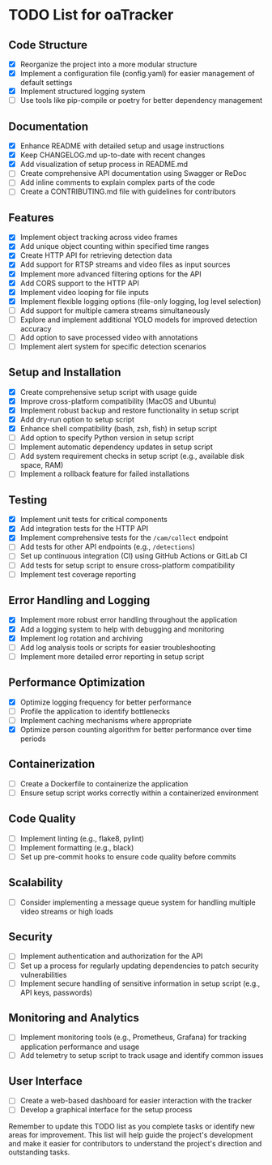 # TODO List for oaTracker

## Code Structure

- [x] Reorganize the project into a more modular structure
- [x] Implement a configuration file (config.yaml) for easier management of default settings
- [x] Implement structured logging system
- [ ] Use tools like pip-compile or poetry for better dependency management

## Documentation

- [x] Enhance README with detailed setup and usage instructions
- [x] Keep CHANGELOG.md up-to-date with recent changes
- [x] Add visualization of setup process in README.md
- [ ] Create comprehensive API documentation using Swagger or ReDoc
- [ ] Add inline comments to explain complex parts of the code
- [ ] Create a CONTRIBUTING.md file with guidelines for contributors

## Features

- [x] Implement object tracking across video frames
- [x] Add unique object counting within specified time ranges
- [x] Create HTTP API for retrieving detection data
- [x] Add support for RTSP streams and video files as input sources
- [x] Implement more advanced filtering options for the API
- [x] Add CORS support to the HTTP API
- [x] Implement video looping for file inputs
- [x] Implement flexible logging options (file-only logging, log level selection)
- [ ] Add support for multiple camera streams simultaneously
- [ ] Explore and implement additional YOLO models for improved detection accuracy
- [ ] Add option to save processed video with annotations
- [ ] Implement alert system for specific detection scenarios

## Setup and Installation

- [x] Create comprehensive setup script with usage guide
- [x] Improve cross-platform compatibility (MacOS and Ubuntu)
- [x] Implement robust backup and restore functionality in setup script
- [x] Add dry-run option to setup script
- [x] Enhance shell compatibility (bash, zsh, fish) in setup script
- [ ] Add option to specify Python version in setup script
- [ ] Implement automatic dependency updates in setup script
- [ ] Add system requirement checks in setup script (e.g., available disk space, RAM)
- [ ] Implement a rollback feature for failed installations

## Testing

- [x] Implement unit tests for critical components
- [x] Add integration tests for the HTTP API
- [x] Implement comprehensive tests for the `/cam/collect` endpoint
- [ ] Add tests for other API endpoints (e.g., `/detections`)
- [ ] Set up continuous integration (CI) using GitHub Actions or GitLab CI
- [ ] Add tests for setup script to ensure cross-platform compatibility
- [ ] Implement test coverage reporting

## Error Handling and Logging

- [x] Implement more robust error handling throughout the application
- [x] Add a logging system to help with debugging and monitoring
- [x] Implement log rotation and archiving
- [ ] Add log analysis tools or scripts for easier troubleshooting
- [ ] Implement more detailed error reporting in setup script

## Performance Optimization

- [x] Optimize logging frequency for better performance
- [ ] Profile the application to identify bottlenecks
- [ ] Implement caching mechanisms where appropriate
- [x] Optimize person counting algorithm for better performance over time periods

## Containerization

- [ ] Create a Dockerfile to containerize the application
- [ ] Ensure setup script works correctly within a containerized environment

## Code Quality

- [ ] Implement linting (e.g., flake8, pylint)
- [ ] Implement formatting (e.g., black)
- [ ] Set up pre-commit hooks to ensure code quality before commits

## Scalability

- [ ] Consider implementing a message queue system for handling multiple video streams or high loads

## Security

- [ ] Implement authentication and authorization for the API
- [ ] Set up a process for regularly updating dependencies to patch security vulnerabilities
- [ ] Implement secure handling of sensitive information in setup script (e.g., API keys, passwords)

## Monitoring and Analytics

- [ ] Implement monitoring tools (e.g., Prometheus, Grafana) for tracking application performance and usage
- [ ] Add telemetry to setup script to track usage and identify common issues

## User Interface

- [ ] Create a web-based dashboard for easier interaction with the tracker
- [ ] Develop a graphical interface for the setup process

Remember to update this TODO list as you complete tasks or identify new areas for improvement. This list will help guide the project's development and make it easier for contributors to understand the project's direction and outstanding tasks.
